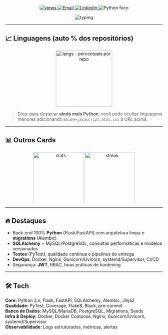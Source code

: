 <!-- Sem banner e sem H1 no topo -->

<!-- Badges compactos -->
<p align="center">
  <a href="https://github.com/Henriquesm1">
    <img src="https://komarev.com/ghpvc/?username=Henriquesm1&label=Visitas&style=flat&color=blue" alt="views"/>
  </a>
  <a href="mailto:henriquesoares.morais@gmail.com">
    <img src="https://img.shields.io/badge/Email-Contato-red?logo=gmail&logoColor=white" alt="Email"/>
  </a>
  <a href="https://www.linkedin.com/in/henrique-moraes-/">
    <img src="https://img.shields.io/badge/LinkedIn-Conectar-blue?logo=linkedin&logoColor=white" alt="LinkedIn"/>
  </a>
  <img src="https://img.shields.io/badge/Foco-Python-3776AB?logo=python&logoColor=white" alt="Python foco"/>
</p>

<!-- Typing animation (mensagem discreta) -->
<p align="center">
  <img src="https://readme-typing-svg.demolab.com?font=Fira+Code&pause=1200&center=true&vCenter=true&width=780&lines=APIs+robustas+com+Flask%2FFastAPI;SQLAlchemy+%2B+Alembic+migrations;Observabilidade+%2F+Testes+automatizados;Deploy+com+Docker+%2B+Nginx+%2B+CI%2FCD" alt="typing" />
</p>

---

## 📈 Linguagens (auto % dos repositórios)
<p align="center">
  <img height="180" src="https://github-readme-stats.vercel.app/api/top-langs/?username=Henriquesm1&layout=compact&theme=radical&langs_count=8" alt="langs - percentuais por repo" />
</p>

> Dica: para destacar **ainda mais Python**, você pode ocultar linguagens menores adicionando `&hide=javascript,html,css` à URL acima.

---

## 📊 Outros Cards
<div align="center">

<!-- Stats gerais -->
<img height="160" src="https://github-readme-stats.vercel.app/api?username=Henriquesm1&show_icons=true&theme=radical&include_all_commits=true&count_private=true" alt="stats" />

<!-- Streak -->
<img height="160" src="https://streak-stats.demolab.com?user=Henriquesm1&theme=radical&date_format=j%20M%5B%20Y%5D" alt="streak" />

</div>

---

## 🔥 Destaques
- Back-end 100% **Python** (Flask/FastAPI) com arquitetura limpa e **migrations** (Alembic)
- **SQLAlchemy** + MySQL/PostgreSQL, consultas performáticas e modelos versionados
- **Testes** (PyTest), qualidade contínua e pipelines de entrega
- **DevOps**: Docker, Nginx, Gunicorn/Uvicorn, systemd/Supervisor, CI/CD
- Segurança: **JWT**, RBAC, boas práticas de hardening

---

## 🛠️ Tech
**Core:** Python 3.x, Flask, FastAPI, SQLAlchemy, Alembic, Jinja2  
**Qualidade:** PyTest, Coverage, Flake8, Black, pre-commit  
**Banco de Dados:** MySQL/MariaDB, PostgreSQL, Migrations, Seeds  
**Infra & Deploy:** Docker, Docker Compose, Nginx, Gunicorn/Uvicorn, systemd/Supervisor  
**Observabilidade:** Logs estruturados, métricas, alertas

